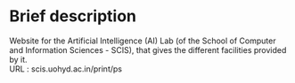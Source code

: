 # Brief description
Website for the Artificial Intelligence (AI) Lab (of the School of Computer and Information Sciences - SCIS), that gives the different facilities provided by it.  
URL : scis.uohyd.ac.in/print/ps
